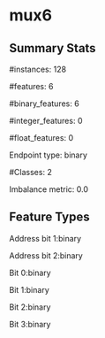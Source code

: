 # mux6

## Summary Stats

#instances: 128

#features: 6

  #binary_features: 6

  #integer_features: 0

  #float_features: 0

Endpoint type: binary

#Classes: 2

Imbalance metric: 0.0

## Feature Types

 Address bit 1:binary

Address bit 2:binary

Bit 0:binary

Bit 1:binary

Bit 2:binary

Bit 3:binary

